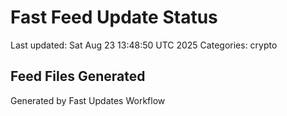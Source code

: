 # Fast Feed Update Status
Last updated: Sat Aug 23 13:48:50 UTC 2025
Categories: crypto

## Feed Files Generated

Generated by Fast Updates Workflow
